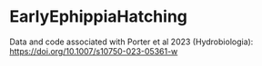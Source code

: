 # EarlyEphippiaHatching
Data and code associated with Porter et al 2023 (Hydrobiologia): https://doi.org/10.1007/s10750-023-05361-w
